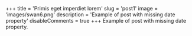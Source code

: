 +++
title = 'Primis eget imperdiet lorem'
slug = 'post1'
image = 'images/swan6.png'
description = 'Example of post with missing date property'
disableComments = true
+++
Example of post with missing date property.